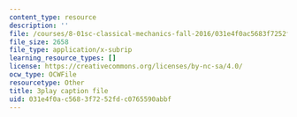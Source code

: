 ```yaml
---
content_type: resource
description: ''
file: /courses/8-01sc-classical-mechanics-fall-2016/031e4f0ac5683f7252fdc0765590abbf_Jf2PgGInUEk.srt
file_size: 2658
file_type: application/x-subrip
learning_resource_types: []
license: https://creativecommons.org/licenses/by-nc-sa/4.0/
ocw_type: OCWFile
resourcetype: Other
title: 3play caption file
uid: 031e4f0a-c568-3f72-52fd-c0765590abbf
---
```

